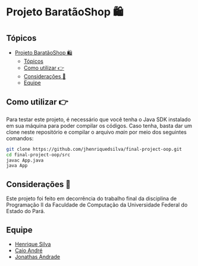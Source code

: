 # Projeto BaratãoShop 🛍️

## Tópicos

- [Projeto BaratãoShop 🛍️](#projeto-baratãoshop-️)
  - [Tópicos](#tópicos)
  - [Como utilizar 👉](#como-utilizar-)
  - [Considerações 🚀](#considerações-)
  - [Equipe](#equipe)

## Como utilizar 👉

Para testar este projeto, é necessário que você tenha o Java SDK instalado em sua máquina para poder compilar os códigos. Caso tenha, basta dar um clone neste repositório e compilar o arquivo _main_ por meio dos seguintes comandos:

```bash
git clone https://github.com/jhenriquedsilva/final-project-oop.git
cd final-project-oop/src
javac App.java
java App
```

## Considerações 🚀

Este projeto foi feito em decorrência do trabalho final da disciplina de Programação II da Faculdade de Computação da Universidade Federal do Estado do Pará.

## Equipe
- [Henrique Silva](https://github.com/jhenriquedsilva)
- [Caio André](https://github.com/cCaio-byte)
- [Jonathas Andrade](https://github.com/eljonathas)